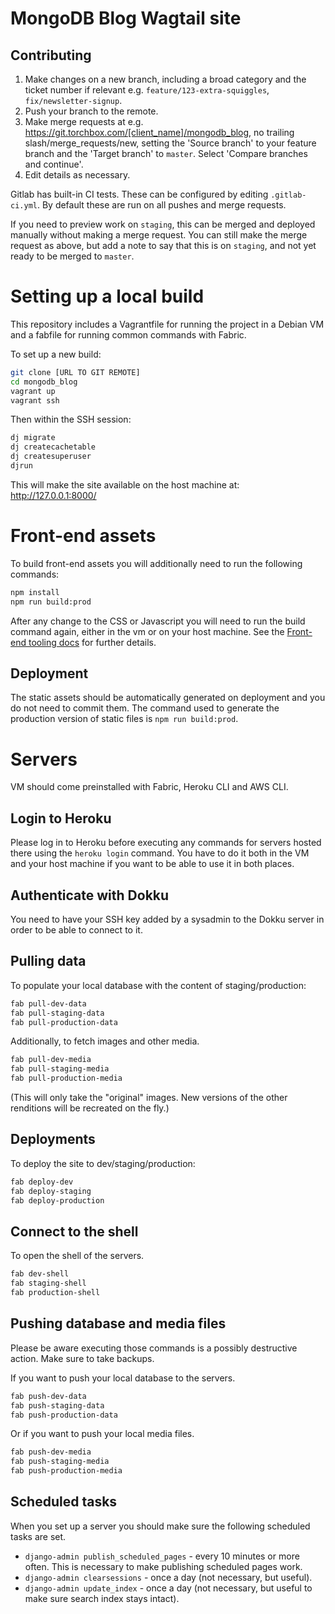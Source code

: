 MongoDB Blog Wagtail site
==================

## Contributing

1. Make changes on a new branch, including a broad category and the ticket number if relevant e.g. `feature/123-extra-squiggles`, `fix/newsletter-signup`.
1. Push your branch to the remote.
1. Make merge requests at e.g. https://git.torchbox.com/[client_name]/mongodb_blog, no trailing slash/merge_requests/new, setting the 'Source branch' to your feature branch and the 'Target branch' to `master`. Select 'Compare branches and continue'.
1. Edit details as necessary.


Gitlab has built-in CI tests. These can be configured by editing `.gitlab-ci.yml`. By default these are run on all pushes and merge requests.


If you need to preview work on `staging`, this can be merged and deployed manually without making a merge request. You can still make the merge request as above, but add a note to say that this is on `staging`, and not yet ready to be merged to `master`.

# Setting up a local build

This repository includes a Vagrantfile for running the project in a Debian VM and
a fabfile for running common commands with Fabric.

To set up a new build:

``` bash
git clone [URL TO GIT REMOTE]
cd mongodb_blog
vagrant up
vagrant ssh
```

Then within the SSH session:

``` bash
dj migrate
dj createcachetable
dj createsuperuser
djrun
```

This will make the site available on the host machine at: http://127.0.0.1:8000/

# Front-end assets

To build front-end assets you will additionally need to run the following commands:

 ```bash
npm install
npm run build:prod
```

After any change to the CSS or Javascript you will need to run the build command again, either in the vm or on your host machine. See the [Front-end tooling docs](mongodb_blog/mongodb_blog/static_src/README.md) for further details.


## Deployment
The static assets should be automatically generated on deployment and you do
not need to commit them. The command used to generate the production version
of static files is `npm run build:prod`.

# Servers
VM should come preinstalled with Fabric, Heroku CLI and AWS CLI.

## Login to Heroku
Please log in to Heroku before executing any commands for servers hosted there
using the `heroku login` command. You have to do it both in the VM and your
host machine if you want to be able to use it in both places.

## Authenticate with Dokku
You need to have your SSH key added by a sysadmin to the Dokku server in order
to be able to connect to it.

## Pulling data

To populate your local database with the content of staging/production:

``` bash
fab pull-dev-data
fab pull-staging-data
fab pull-production-data
```

Additionally, to fetch images and other media.

``` bash
fab pull-dev-media
fab pull-staging-media
fab pull-production-media
```

(This will only take the "original" images. New versions of the other renditions will be recreated on the fly.)

## Deployments

To deploy the site to dev/staging/production:


``` bash
fab deploy-dev
fab deploy-staging
fab deploy-production
```

## Connect to the shell

To open the shell of the servers.

```bash
fab dev-shell
fab staging-shell
fab production-shell
```

## Pushing database and media files

Please be aware executing those commands is a possibly destructive action. Make
sure to take backups.

If you want to push your local database to the servers.

```bash
fab push-dev-data
fab push-staging-data
fab push-production-data
```

Or if you want to push your local media files.

```bash
fab push-dev-media
fab push-staging-media
fab push-production-media
```

## Scheduled tasks

When you set up a server you should make sure the following scheduled tasks are set.


* `django-admin publish_scheduled_pages` - every 10 minutes or more often. This is necessary to make publishing scheduled pages work.
* `django-admin clearsessions` - once a day (not necessary, but useful).
* `django-admin update_index` - once a day  (not necessary, but useful to make sure search index stays intact).
